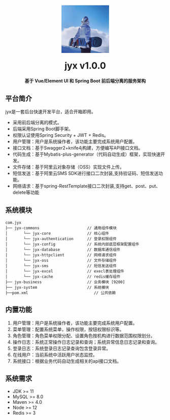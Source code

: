 

## 

<div style="text-align: center;">
	    <img src="logo.JPG" alt="Description" width="150" height="150">
</div>
<h1  style="margin: 20px 0 20px; font-weight: bold;text-align: center;">jyx v1.0.0</h1>
<h4 style="text-align: center;">基于 Vue/Element UI 和 Spring Boot 前后端分离的服务架构</h4>

[//]: # (<p align="center">)

[//]: # (	<a href="https://gitee.com/y_project/jyx-Cloud/stargazers"><img src="https://gitee.com/y_project/jyx-Cloud/badge/star.svg?theme=dark"></a>)

[//]: # (	<a href="https://gitee.com/y_project/jyx-Cloud"><img src="https://img.shields.io/badge/jyx-v3.6.1-brightgreen.svg"></a>)

[//]: # (	<a href="https://gitee.com/y_project/jyx-Cloud/blob/master/LICENSE"><img src="https://img.shields.io/github/license/mashape/apistatus.svg"></a>)

[//]: # (</p>)

## 平台简介

jyx是一套后台快速开发平台，适合开箱即用。

* 采用前后端分离的模式。
* 后端采用Spring Boot脚手架。
* 权限认证使用Spring Security + JWT + Redis。
* 用户管理：用户是系统操作者，该功能主要完成系统用户配置。
* 接口文档：基于Swagger2+knife4j构建，方便编写API接口文档。
* 代码生成：基于Mybatis-plus-generator（代码自动生成）框架，实现快速开发。
* 文件存储：基于阿里云对象存储（OSS）实现文件上传。
* 短信发送：基于阿里云SMS SDK进行接口二次封装,支持验证码、短信发送功能。
* 网络请求：基于spring-RestTemplate接口二次封装,支持get、post、put、delete等功能




## 系统模块

~~~
com.jyx           
├── jyx-commons                     // 通用组件模块
│       └── jyx-core                // 核心组件
│       └── jyx-authentication      // 登录权限组件
│       └── jyx-config              // 系统内部底层框架配置组件
│       └── jyx-database            // 数据库通信组件
│       └── jyx-httpclient          // 网络请求组件
│       └── jyx-oss                 // 文件存储组件
│       └── jyx-sms                 // 短信发送组件
│       └── jyx-excel               // execl表处理组件
│       └── jyx-cache               // redis缓存组件
├── jyx-business                    // 业务模块 [9200]
├── jyx-system                      // 系统模块 
├──pom.xml                             // 公共依赖
~~~

## 内置功能

1. 用户管理：用户是系统操作者，该功能主要完成系统用户配置。
2. 菜单管理：配置系统菜单，操作权限，按钮权限标识等。
3. 角色管理：角色菜单权限分配、设置角色按机构进行数据范围权限划分。
4. 操作日志：系统正常操作日志记录和查询；系统异常信息日志记录和查询。
5. 登录日志：系统登录日志记录查询包含登录异常。
6. 在线用户：当前系统中活跃用户状态监控。
7. 系统接口：根据业务代码自动生成相关的api接口文档。

## 系统需求

+ JDK >= 11
+ MySQL >= 8.0
+ Maven >= 4.0
+ Node >= 12
+ Redis >= 3


